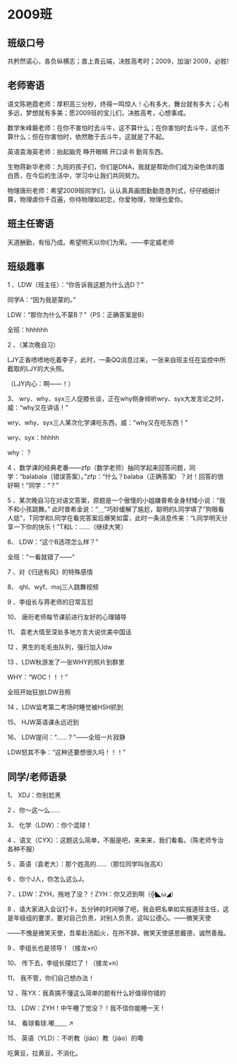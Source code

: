# 2009班

## 班级口号

共矜然诺心，各负纵横志；直上青云端，决胜高考时；2009，加油! 2009，必胜!

## 老师寄语

语文陈艳霞老师：厚积高三分秒，终得一鸣惊人！心有多大，舞台就有多大；心有多远，梦想就有多美；愿2009班的宝儿们，决胜高考，心想事成。

数学朱峰磐老师：在你不害怕时去斗牛，这不算什么；在你害怕时去斗牛，这也不算什么；但在你害怕时，依然敢于去斗牛，这就是了不起。

英语袁海英老师：抬起脑壳 睁开眼睛 开口读书 勤背东西。

生物蒋新华老师：九班的孩子们，你们是DNA，我就是帮助你们成为染色体的蛋白质，在今后的生活中，学习中让我们共同努力。

物理唐珩老师：希望2009班同学们，认认真真画图勤勤恳恳列式，仔仔细细计算，物理虐你千百遍，你待物理如初恋，你爱物理，物理也爱你。

## 班主任寄语

天道酬勤，有恒乃成。希望明天以你们为荣。——李定威老师

## 班级趣事

1 、LDW（班主任）：“你告诉我这题为什么选D？”

同学A：“因为我是蒙的。”

LDW：“那你为什么不蒙B？”（PS：正确答案是B）

全班：hhhhhh

2 、（某次晚自习）

LJY正香喷喷地吃着李子，此时，一条QQ消息过来，一张来自班主任在监控中所截取的LJY的大头照。

（LJY内心：啊——！）

3、 wry、why、syx三人促膝长谈，正在why侧身倾听wry、syx大发言论之时，威：“why又在讲话！”

wry、why、syx三人某次化学课吃东西，威：“why又在吃东西！”

wry、syx：hhhhh

why：？

4 、数学课的经典老番——zfp（数学老师）抽同学起来回答问题，同学：“balabala（错误答案）。”zfp：“什么？balaba（正确答案）？对！回答的很好啊！”同学：“？”

5 、某次晚自习在对语文答案，原题是一个傲慢的小姐嫌普希金身材矮小说：“我不和小孩跳舞。” 此时普希金说：“＿”巧妙缓解了尴尬，聪明的L同学填了“狗眼看人低”，T同学和L同学在看完答案后爆笑如雷，此时一条消息传来：“L同学明天分享一下你的快乐！”T和L：……（继续大笑）

6、 LDW：“这个B选项怎么样？”

全班：“一看就错了——”

7 、对《归途有风》的特殊感情

8、 qhl、wyf、mxj三人跳舞视频

9 、李组长与蒋老师的日常互怼

10、 唐珩老师每节课前进行友好的心理辅导

11、 袁老大情至深处多地方言大说优美中国话

12 、男生的毛毛虫队列，强行加入ldw

13 、LDW秋游发了一张WHY的照片到群里

WHY：“WOC！！！”

全班开始狂放LDW丑照

14 、LDW监考第二考场时睡觉被HSH抓到

15、 HJW英语课永远迟到

16、 LDW提问：“……？”——全班一片寂静

LDW怒其不争：“这种还要想很久吗！！！”

## 同学/老师语录

1、 XDJ：你别尬黑

2 、你～这～么……

3、 化学（LDW）：你个混球！

4 、语文（CYX）：这题这么简单，不服是吧，来来来，我们看看。（陈老师专治各种不服）

5 、英语（袁老大）：那个姓高的……（那位同学叫张高X）

6 、你个J人，你怎么这么J。

7 、LDW：ZYH，拖地了没？！ZYH：你又迟到啊（╬◣ω◢）

8 、请大家进入会议打卡，五分钟的时间够了吧，我会把名单如实报道班主任，这是年级组的要求，要对自己负责，对别人负责，这叫公德心。——微笑天使

——不愧是微笑天使，吾辈赴汤蹈火，在所不辞。微笑天使感恩戴德，诚然善哉。

9 、李组长也是领导！（接龙×n）

10、 传下去，李组长摆烂了！（接龙×n）

11、 我不管，你们自己想办法！

12 、陈YX：我真搞不懂这么简单的题有什么好值得你错的

13、 LDW：ZYH！中午睡了觉没？！我不信你能睡一天！

14、 看球看球.嘟﹏﹏ ↗

15、 英语（YLD）：不听教（jiáo）教（jiáo）的嘞

吃黄豆，拉黄豆，不消化。